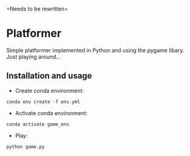 =Needs to be rewritten=
# Platformer
Simple platformer implemented in Python and using the pygame libary.\
Just playing around...

## Installation and usage
- Create conda environment:
```
conda env create -f env.yml
```
- Activate conda environment:
```
conda activate game_env
```
- Play:
```
python game.py
```


